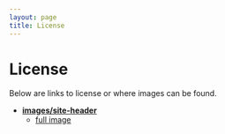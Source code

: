 ```yaml
---
layout: page
title: License
---
```


# License

Below are links to license or where images can be found.

* [**images/site-header**](https://unsplash.com/photos/zEJIuKZcD8c)
	* [full image](https://images.unsplash.com/photo-1430165558479-de3cf8cf1478?ixlib=rb-0.3.5&q=80&fm=jpg&crop=entropy&s=a8d560cd877f002980248703b48efff0)
